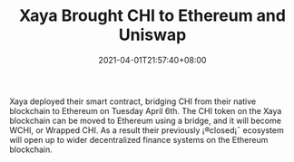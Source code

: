 ﻿---
title: "Xaya Brought CHI to Ethereum and Uniswap"
date: 2021-04-01T21:57:40+08:00
lastmod: 2021-04-01T16:45:40+08:00
draft: false
authors: ["Ramona"]
description: "Xaya deployed their smart contract, bridging CHI from their native blockchain to Ethereum on Tuesday April 6th. The CHI token on the Xaya blockchain can be moved to Ethereum using a bridge, and it will become WCHI, or Wrapped CHI. As a result their previously ¡®closed¡¯ ecosystem will open up to wider decentralized finance systems on the Ethereum blockchain."
featuredImage: "xaya-bringing-chi-to-ethereum-next-week.png"
tags: ["Virtual World","Play to Earn"]
categories: ["news"]
news: ["Virtual World"]
weight: 
lightgallery: true
pinned: false
recommend: false
recommend1: false
---

Xaya deployed their smart contract, bridging CHI from their native blockchain to Ethereum on Tuesday April 6th. The CHI token on the Xaya blockchain can be moved to Ethereum using a bridge, and it will become WCHI, or Wrapped CHI. As a result their previously ¡®closed¡¯ ecosystem will open up to wider decentralized finance systems on the Ethereum blockchain.

<!--more-->

